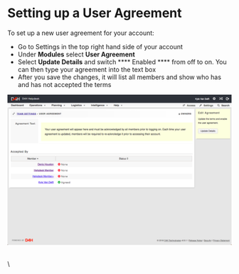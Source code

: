 # Setting up a User Agreement

To set up a new user agreement for your account:

* Go to Settings in the top right hand side of your account
* Under **Modules** select **User Agreement**
* Select **Update Details** and switch **** Enabled **** from off to on. You can then type your agreement into the text box
* After you save the changes, it will list all members and show who has and has not accepted the terms

![](<../../.gitbook/assets/setting up a user agreement.png>)

\
\
